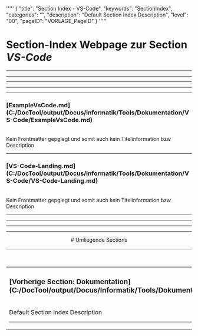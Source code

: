 '''''
{
"title": "Section Index - VS-Code",
"keywords": "SectionIndex",
"categories": "",
"description": "Default Section Index Description",
"level": "00",
"pageID": "VORLAGE_PageID"
}
'''''


<h1>Section-Index Webpage zur Section <i>VS-Code</i></h1>

<hr><hr><hr><hr><hr>


<h3>[ExampleVsCode.md](C:/DocTool/output/Docus/Informatik/Tools/Dokumentation/VS-Code/ExampleVsCode.md)</h3><br>Kein Frontmatter gepglegt und somit auch kein Titelinformation bzw Description<hr>


<h3>[VS-Code-Landing.md](C:/DocTool/output/Docus/Informatik/Tools/Dokumentation/VS-Code/VS-Code-Landing.md)</h3><br>Kein Frontmatter gepglegt und somit auch kein Titelinformation bzw Description<hr><center><hr><hr><hr> # Umliegende Sections
 </h2><br><table><thead> <tr> <th><center>Vorgelagerte Section</center></th> <th><center>Nachgelagerte Section</center></th></tr></thead><tbody><tr><td><h3>[Vorherige Section: Dokumentation](C:/DocTool/output/Docus/Informatik/Tools/Dokumentation/SectionIndex_DocTooloutputDocusInformatikToolsDokumentation.html)</h3><br>Default Section Index Description<hr></td><td>ListeNachgelagerte Sections</td></tr></tbody></table>